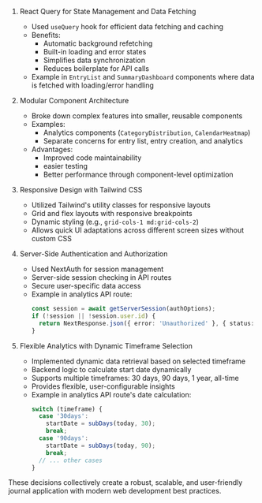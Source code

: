 
1. React Query for State Management and Data Fetching
   - Used `useQuery` hook for efficient data fetching and caching
   - Benefits:
     - Automatic background refetching
     - Built-in loading and error states
     - Simplifies data synchronization
     - Reduces boilerplate for API calls
   - Example in `EntryList` and `SummaryDashboard` components where data is fetched with loading/error handling

2. Modular Component Architecture
   - Broke down complex features into smaller, reusable components
   - Examples:
     - Analytics components (`CategoryDistribution`, `CalendarHeatmap`)
     - Separate concerns for entry list, entry creation, and analytics
   - Advantages:
     - Improved code maintainability
     - easier testing
     - Better performance through component-level optimization

3. Responsive Design with Tailwind CSS
   - Utilized Tailwind's utility classes for responsive layouts
   - Grid and flex layouts with responsive breakpoints
   - Dynamic styling (e.g., `grid-cols-1 md:grid-cols-2`)
   - Allows quick UI adaptations across different screen sizes without custom CSS

4. Server-Side Authentication and Authorization
   - Used NextAuth for session management
   - Server-side session checking in API routes
   - Secure user-specific data access
   - Example in analytics API route:
     ```typescript
     const session = await getServerSession(authOptions);
     if (!session || !session.user.id) {
       return NextResponse.json({ error: 'Unauthorized' }, { status: 401 });
     }
     ```

5. Flexible Analytics with Dynamic Timeframe Selection
   - Implemented dynamic data retrieval based on selected timeframe
   - Backend logic to calculate start date dynamically
   - Supports multiple timeframes: 30 days, 90 days, 1 year, all-time
   - Provides flexible, user-configurable insights
   - Example in analytics API route's date calculation:
     ```typescript
     switch (timeframe) {
       case '30days':
         startDate = subDays(today, 30);
         break;
       case '90days':
         startDate = subDays(today, 90);
         break;
       // ... other cases
     }
     ```

These decisions collectively create a robust, scalable, and user-friendly journal application with modern web development best practices.